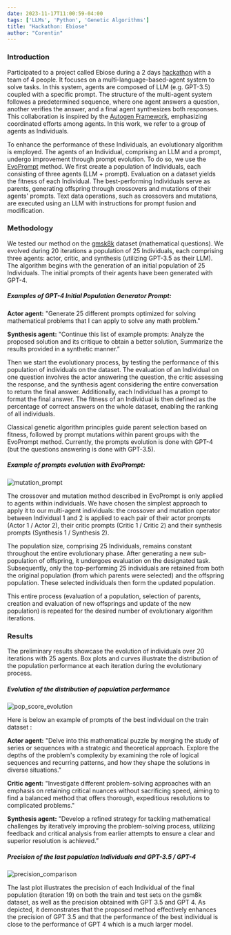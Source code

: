 ```yaml
---
date: 2023-11-17T11:00:59-04:00
tags: ['LLMs', 'Python', 'Genetic Algorithms']
title: "Hackathon: Ebiose"
author: "Corentin"
---
```


### Introduction 

Participated to a project called Ebiose during a 2 days [hackathon](https://hackatechbordeaux.inria.fr/) with a team of 4 people. It focuses on a multi-language-based-agent system to solve tasks. In this system, agents are composed of LLM (e.g. GPT-3.5) coupled with a specific prompt. The structure of the multi-agent system followes a predetermined sequence, where one agent answers a question, another verifies the answer, and a final agent synthesizes both responses. This collaboration is inspired by the [Autogen Framework](https://microsoft.github.io/autogen/), emphasizing coordinated efforts among agents. In this work, we refer to a group of agents as Individuals.

To enhance the performance of these Individuals, an evolutionary algorithm is employed. The agents of an Individual, comprising an LLM and a prompt, undergo improvement through prompt evolution. To do so, we use the [EvoPrompt](https://arxiv.org/pdf/2309.08532.pdf) method. We first create a population of Individuals, each consisting of three agents (LLM + prompt). Evaluation on a dataset yields the fitness of each Individual. The best-performing Individuals serve as parents, generating offspring through crossovers and mutations of their agents' prompts. Text data operations, such as crossovers and mutations, are executed using an LLM with instructions for prompt fusion and modification.

### Methodology 

We tested our method on the [gmsk8k](https://huggingface.co/datasets/gsm8k) dataset (mathematical questions). We evolved during 20 iterations a population of 25 Individuals, each comprising three agents: actor, critic, and synthesis (utilizing GPT-3.5 as their LLM).
The algorithm begins with the generation of an initial population of 25 Individuals. The initial prompts of their agents have been generated with GPT-4.

##### Examples of GPT-4 Initial Population Generator Prompt:

**Actor agent:**
"Generate 25 different prompts optimized for solving mathematical problems that I can apply to solve any math problem."

**Synthesis agent:**
"Continue this list of example prompts: Analyze the proposed solution and its critique to obtain a better solution, Summarize the results provided in a synthetic manner.”

Then we start the evolutionary process, by testing the performance of this population of individuals on the dataset. The evaluation of an Individual on one question involves the actor answering the question, the critic assessing the response, and the synthesis agent considering the entire conversation to return the final answer. Additionally, each Individual has a prompt to format the final answer. The fitness of an Individual is then defined as the percentage of correct answers on the whole dataset, enabling the ranking of all individuals. 

Classical genetic algorithm principles guide parent selection based on fitness, followed by prompt mutations within parent groups with the EvoPrompt method. Currently, the prompts evolution is done with GPT-4 (but the questions answering is done with GPT-3.5).

##### Example of prompts evolution with EvoPrompt:

![mutation_prompt](/mutation_prompt.png)

The crossover and mutation method described in EvoPrompt is only applied to agents within individuals. We have chosen the simplest approach to apply it to our multi-agent individuals: the crossover and mutation operator between Individual 1 and 2 is applied to each pair of their actor prompts (Actor 1 / Actor 2), their critic prompts (Critic 1 / Critic 2) and their synthesis prompts (Synthesis 1 / Synthesis 2).

The population size, comprising 25 Individuals, remains constant throughout the entire evolutionary phase. After generating a new sub-population of offspring, it undergoes evaluation on the designated task. Subsequently, only the top-performing 25 individuals are retained from both the original population (from which parents were selected) and the offspring population. These selected individuals then form the updated population.

This entire process (evaluation of a population, selection of parents, creation and evaluation of new offsprings and update of the new population) is repeated for the desired number of evolutionary algorithm iterations.

### Results

The preliminary results showcase the evolution of individuals over 20 iterations with 25 agents. Box plots and curves illustrate the distribution of the population performance at each iteration during the evolutionary process.

##### Evolution of the distribution of population performance 

![pop_score_evolution](/pop_score_evolution.png)

Here is below an example of prompts of the best individual on the train dataset : 

**Actor agent:**
"Delve into this mathematical puzzle by merging the study of series or sequences with a strategic and theoretical approach. Explore the depths of the problem's complexity by examining the role of logical sequences and recurring patterns, and how they shape the solutions in diverse situations."

**Critic agent:**
"Investigate different problem-solving approaches with an emphasis on retaining critical nuances without sacrificing speed, aiming to find a balanced method that offers thorough, expeditious resolutions to complicated problems."

**Synthesis agent:**
"Develop a refined strategy for tackling mathematical challenges by iteratively improving the problem-solving process, utilizing feedback and critical analysis from earlier attempts to ensure a clear and superior resolution is achieved.”


##### Precision of the last population Individuals and GPT-3.5 / GPT-4 

![precision_comparison](/precision_comparison.png)

The last plot illustrates the precision of each Individual of the final population (iteration 19) on both the  train and test sets on the gsm8k dataset, as well as the precision obtained with GPT 3.5 and GPT 4. As depicted, it demonstrates that the proposed method effectively enhances the precision of GPT 3.5 and that the performance of the best individual is close to the performance of GPT 4 which is a much larger model.

